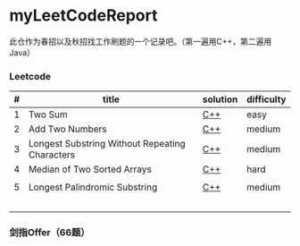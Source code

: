 # myLeetCodeReport
此仓作为春招以及秋招找工作刷题的一个记录吧。（第一遍用C++，第二遍用Java）

### Leetcode

| #    | title                                          | solution                                                     | difficulty |
| ---- | ---------------------------------------------- | ------------------------------------------------------------ | ---------- |
| 1    | Two Sum                                        | [C++](<https://github.com/harris0704/myLeetCodeReport/blob/master/LC1~10/1%20Two%20Sum.md>) | easy       |
| 2    | Add Two Numbers                                | [C++](<https://github.com/harris0704/myLeetCodeReport/blob/master/LC1~10/2%20Add%20Two%20Numbers.md>) | medium     |
| 3    | Longest Substring Without Repeating Characters | [C++](<https://github.com/harris0704/myLeetCodeReport/blob/master/LC1~10/3%20Longest%20Substring%20Without%20Repeating%20Characters.md>) | medium     |
| 4    | Median of Two Sorted Arrays                    | [C++](<https://github.com/harris0704/myLeetCodeReport/blob/master/LC1~10/4%20Median%20of%20Two%20Sorted%20Arrays.md>) | hard       |
|      |                                                |                                                              |            |
| 5    | Longest Palindromic Substring                  | [C++](<https://github.com/harris0704/myLeetCodeReport/blob/master/LC1~10/5%20Longest%20Palindromic%20Substring.md>) | medium     |
|      |                                                |                                                              |            |
|      |                                                |                                                              |            |
|      |                                                |                                                              |            |
|      |                                                |                                                              |            |
|      |                                                |                                                              |            |

### 剑指Offer（66题）

